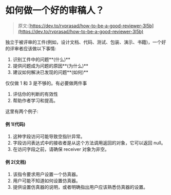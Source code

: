 # 如何做一个好的审稿人？

> 原文:[https://dev.to/rvprasad/how-to-be-a-good-reviewer-3l5b](https://dev.to/rvprasad/how-to-be-a-good-reviewer-3l5b)

独立于被评审的工件(例如，设计文档、代码、测试、包装、演示、书籍)，一个好的评审者应该做以下事情:

1.  识别工件中的问题**(什么)**
2.  提供问题成为问题的原因**(为什么)**
3.  建议如何解决已发现的问题**(如何)**

仅仅做 1 和 3 是不够的。有必要做两件事

1.  评估你的判断的有效性
2.  帮助作者学习和提高。

这里有两个例子:

#### [](#example-1-code)例 1(代码)

1.  这种字段访问可能导致空指针异常。
2.  字段访问表达式中的接收者是从这个方法调用返回的对象，它可以返回 null。
3.  在访问字段之前，请确保 receiver 对象为非空。

#### [](#example-2-documentation)例 2(文档)

1.  该指令要求用户设置一个仿真器。
2.  用户可能不知道如何设置仿真器。
3.  提供设置仿真器的说明，或者明确指出用户应该熟悉仿真器的设置。